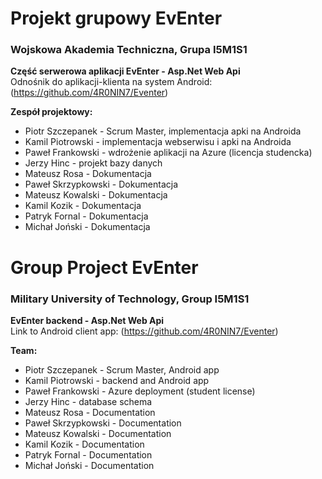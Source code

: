 # Projekt grupowy EvEnter

### Wojskowa Akademia Techniczna, Grupa I5M1S1

**Część serwerowa aplikacji EvEnter - Asp.Net Web Api**<br/>
Odnośnik do aplikacji-klienta na system Android: (https://github.com/4R0NIN7/Eventer)

**Zespół projektowy:**
- Piotr Szczepanek - Scrum Master, implementacja apki na Androida
- Kamil Piotrowski - implementacja webserwisu i apki na Androida
- Paweł Frankowski - wdrożenie aplikacji na Azure (licencja studencka)
- Jerzy Hinc - projekt bazy danych
- Mateusz Rosa - Dokumentacja
- Paweł Skrzypkowski - Dokumentacja
- Mateusz Kowalski - Dokumentacja
- Kamil Kozik - Dokumentacja
- Patryk Fornal - Dokumentacja
- Michał Joński - Dokumentacja


# Group Project EvEnter

### Military University of Technology, Group I5M1S1

**EvEnter backend - Asp.Net Web Api**<br/>
Link to Android client app: (https://github.com/4R0NIN7/Eventer)

**Team:**
- Piotr Szczepanek - Scrum Master, Android app
- Kamil Piotrowski - backend and Android app
- Paweł Frankowski - Azure deployment (student license)
- Jerzy Hinc - database schema
- Mateusz Rosa - Documentation
- Paweł Skrzypkowski - Documentation
- Mateusz Kowalski - Documentation
- Kamil Kozik - Documentation
- Patryk Fornal - Documentation
- Michał Joński - Documentation
